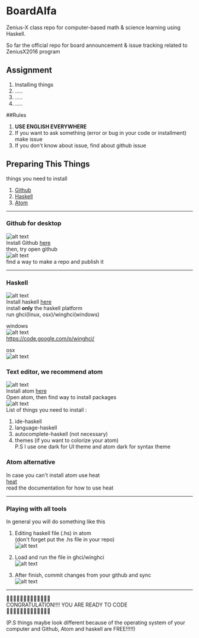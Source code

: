 # BoardAlfa

Zenius-X class repo for computer-based math & science learning using Haskell.  

So far the official repo for board announcement & issue tracking related to ZeniusX2016 program

## Assignment     
1. Installing things     
2. .....     
3. .....     
4. .....     


##Rules        
1. **USE ENGLISH EVERYWHERE**     
2. If you want to ask something (error or bug in your code or installment) make issue     
3. If you don't know about issue, find about github issue     

## Preparing This Things
things you need to install     
1. [Github](https://desktop.github.com)     
2. [Haskell](https://www.haskell.org/downloads)     
3. [Atom](https://atom.io)     

[github-logo]: /images/first-assignment/github-logo.png "Logo Title Text 2"
[haskell-logo]: /images/first-assignment/HaskellLogoStyPreview-1.png "Logo Title Text 2"
[atom-logo]: /images/first-assignment/atom-editor-logo.png "Logo Title Text 2"
[github-open]: /images/first-assignment/github-desktop.tiff "Logo Title Text 2"
[atom-open]: /images/first-assignment/atom.tiff "Logo Title Text 2"
[haskell-open-osx]: /images/first-assignment/terminal-haskell.tiff "Logo Title Text 2"
[haskell-open-win]: /images/first-assignment/win-ghci.jpg "Logo Title Text 2"
[atom-edit]: /images/first-assignment/code-haskell.tiff "Logo Title Text 2"
[terminal-edit]: /images/first-assignment/code-terminal.tiff "Logo Title Text 2"
[github-edit]: /images/first-assignment/code-github.tiff "Logo Title Text 2"

-------

### Github for desktop
![alt text][github-logo]     
Install Github [here](https://desktop.github.com)     
then, try open github      
![alt text][github-open]     
find a way to make a repo and publish it     

-------

### Haskell
![alt text][haskell-logo]     
Install haskell [here](https://www.haskell.org/downloads)     
install **only** the haskell platform     
run ghci(linux, osx)/winghci(windows)     

windows     
![alt text][haskell-open-win]     
https://code.google.com/p/winghci/     

osx     
![alt text][haskell-open-osx]     

### Text editor, we recommend atom     
![alt text][atom-logo]     
Install atom [here](https://atom.io)     
Open atom, then find way to install packages     
![alt text][atom-open]     
List of things you need to install :     
1. ide-haskell     
2. language-haskell     
3. autocomplete-haskell (not necessary)     
4. themes (if you want to colorize your atom)     
P.S I use one dark for UI theme and atom dark for syntax theme     

### Atom alternative     
In case you can't install atom use heat     
[heat](http://www.cs.kent.ac.uk/projects/heat/)     
read the documentation for how to use heat     

-------

### Playing with all tools

In general you will do something like this     

1. Editing haskell file (.hs) in atom     
(don't forget put the .hs file in your repo)     
![alt text][atom-edit]     

2. Load and run the file in ghci/winghci     
![alt text][terminal-edit]     

3. After finish, commit changes from your github and sync     
![alt text][github-edit]     

-------

:tada::tada::tada::tada::tada::tada::tada::tada::tada::tada::tada::tada::tada:     
CONGRATULATION!!!! YOU ARE READY TO CODE     
:tada::tada::tada::tada::tada::tada::tada::tada::tada::tada::tada::tada::tada:     


(P.S things maybe look different because of the operating system of your computer and Github, Atom and haskell are FREE!!!!!)     
